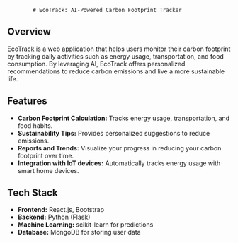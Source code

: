             # EcoTrack: AI-Powered Carbon Footprint Tracker

## Overview
EcoTrack is a web application that helps users monitor their carbon footprint by tracking daily activities such as energy usage, transportation, and food consumption. By leveraging AI, EcoTrack offers personalized recommendations to reduce carbon emissions and live a more sustainable life.

## Features
- **Carbon Footprint Calculation:** Tracks energy usage, transportation, and food habits.
- **Sustainability Tips:** Provides personalized suggestions to reduce emissions.
- **Reports and Trends:** Visualize your progress in reducing your carbon footprint over time.
- **Integration with IoT devices:** Automatically tracks energy usage with smart home devices.

## Tech Stack
- **Frontend:** React.js, Bootstrap
- **Backend:** Python (Flask)
- **Machine Learning:** scikit-learn for predictions
- **Database:** MongoDB for storing user data
